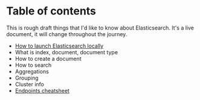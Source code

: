 # Table of contents

This is rough draft things that I'd like to know about Elasticsearch. It's a live document, it will change throughout the journey.

- [How to launch Elasticsearch locally](launch-locally.md)
- What is index, document, document type
- How to create a document
- How to search
- Aggregations
- Grouping
- Cluster info
- [Endpoints cheatsheet](endpoints.md)
